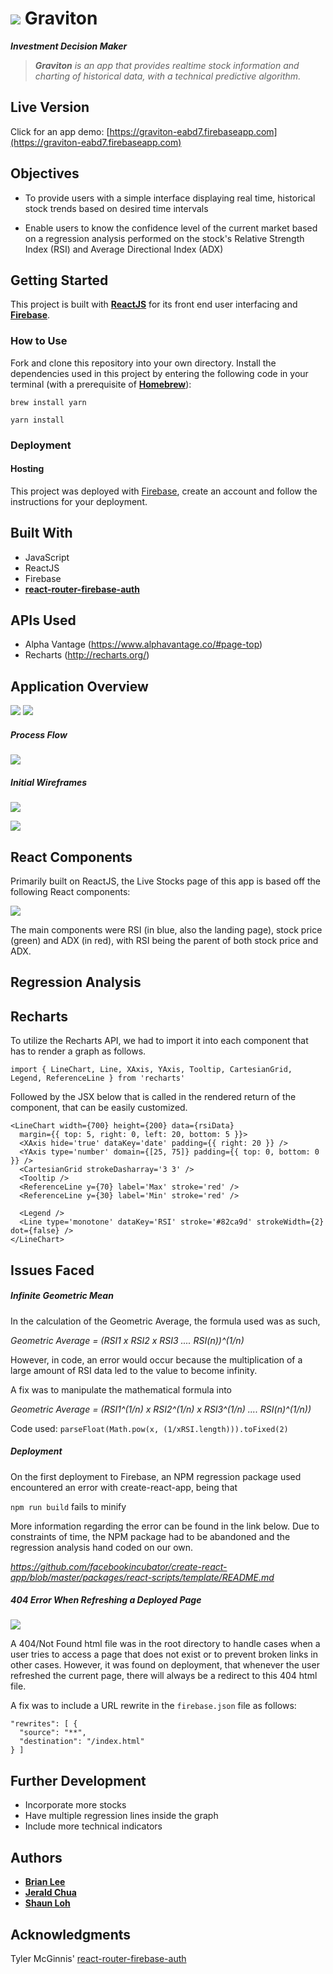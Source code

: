 # ![](/readme_images/logo.png) Graviton

_**Investment Decision Maker**_

> **_Graviton_** _is an app that provides realtime stock information and charting of historical data, with a technical predictive algorithm._

## Live Version

Click for an app demo:
[https://graviton-eabd7.firebaseapp.com](https://graviton-eabd7.firebaseapp.com)

## Objectives
- To provide users with a simple interface displaying real time, historical stock trends based on desired time intervals

- Enable users to know the confidence level of the current market based on a regression analysis performed on the stock's Relative Strength Index (RSI) and Average Directional Index (ADX)


## Getting Started

This project is built with [**ReactJS**](https://facebook.github.io/react/) for its front end user interfacing and [**Firebase**](https://firebase.google.com/).

### How to Use

Fork and clone this repository into your own directory. Install the dependencies used in this project by entering the following code in your terminal (with a prerequisite of [**Homebrew**](https://brew.sh/)):

``brew install yarn``

``yarn install``

### Deployment

#### Hosting
This project was deployed with [Firebase](https://firebase.google.com/), create an account and follow the instructions for your deployment.

## Built With

* JavaScript
* ReactJS
* Firebase
* [**react-router-firebase-auth**](https://github.com/tylermcginnis/react-router-firebase-auth)

## APIs Used
* Alpha Vantage (https://www.alphavantage.co/#page-top)
* Recharts (http://recharts.org/)

## Application Overview
![](/readme_images/graviton_frontpage.png)
![](/readme_images/livestocks_page.png)

##### Process Flow
![](/readme_images/process_flow.png)

##### Initial Wireframes

![](/readme_images/initial_visualization.png)

![](/readme_images/stocks_wireframe.png)

## React Components
Primarily built on ReactJS, the Live Stocks page of this app is based off the following React components:

![](/readme_images/react_components.png)

The main components were RSI (in blue, also the landing page), stock price (green) and ADX (in red), with RSI being the parent of both stock price and ADX.

## Regression Analysis


## Recharts

To utilize the Recharts API, we had to import it into each component that has to render a graph as follows.

```
import { LineChart, Line, XAxis, YAxis, Tooltip, CartesianGrid, Legend, ReferenceLine } from 'recharts'
```

Followed by the JSX below that is called in the rendered return of the component, that can be easily customized.

```
<LineChart width={700} height={200} data={rsiData}
  margin={{ top: 5, right: 0, left: 20, bottom: 5 }}>
  <XAxis hide='true' dataKey='date' padding={{ right: 20 }} />
  <YAxis type='number' domain={[25, 75]} padding={{ top: 0, bottom: 0 }} />
  <CartesianGrid strokeDasharray='3 3' />
  <Tooltip />
  <ReferenceLine y={70} label='Max' stroke='red' />
  <ReferenceLine y={30} label='Min' stroke='red' />

  <Legend />
  <Line type='monotone' dataKey='RSI' stroke='#82ca9d' strokeWidth={2} dot={false} />
</LineChart>
```

## Issues Faced

##### Infinite Geometric Mean
In the calculation of the Geometric Average, the formula used was as such,

_Geometric Average = (RSI1 x RSI2 x RSI3 .... RSI(n))^(1/n)_

However, in code, an error would occur because the multiplication of a large amount of RSI data led to the value to become infinity.

A fix was to manipulate the mathematical formula into

_Geometric Average = (RSI1^(1/n) x RSI2^(1/n) x RSI3^(1/n) .... RSI(n)^(1/n))_

Code used:
``parseFloat(Math.pow(x, (1/xRSI.length))).toFixed(2)``

##### Deployment
On the first deployment to Firebase, an NPM regression package used encountered an error with create-react-app, being that

```npm run build``` fails to minify

More information regarding the error can be found in the link below. Due to constraints of time, the NPM package had to be abandoned and the regression analysis hand coded on our own.

 _https://github.com/facebookincubator/create-react-app/blob/master/packages/react-scripts/template/README.md_

##### 404 Error When Refreshing a Deployed Page
![](/readme_images/404error.png)

A 404/Not Found html file was in the root directory to handle cases when a user tries to access a page that does not exist or to prevent broken links in other cases. However, it was found on deployment, that whenever the user refreshed the current page, there will always be a redirect to this 404 html file.  

A fix was to include a URL rewrite in the ``firebase.json`` file as follows:

```
"rewrites": [ {
  "source": "**",
  "destination": "/index.html"
} ]
```

## Further Development
* Incorporate more stocks
* Have multiple regression lines inside the graph
* Include more technical indicators


## Authors

* **[Brian Lee](https://github.com/bleetdh)**
* **[Jerald Chua](https://github.com/karl-x)**
* **[Shaun Loh](https://github.com/shaunloh89)**

## Acknowledgments

Tyler McGinnis' [react-router-firebase-auth](https://github.com/tylermcginnis/react-router-firebase-auth)
